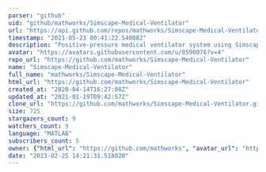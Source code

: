 ```yaml
---
parser: "github"
uid: "github/mathworks/Simscape-Medical-Ventilator"
url: "https://api.github.com/repos/mathworks/Simscape-Medical-Ventilator"
timestamp: "2021-05-23 00:41:22.540082"
description: "Positive-pressure medical ventilator system using Simscape™"
avatar: "https://avatars.githubusercontent.com/u/8590076?v=4"
repo_url: "https://github.com/mathworks/Simscape-Medical-Ventilator"
name: "Simscape-Medical-Ventilator"
full_name: "mathworks/Simscape-Medical-Ventilator"
html_url: "https://github.com/mathworks/Simscape-Medical-Ventilator"
created_at: "2020-04-14T16:27:08Z"
updated_at: "2021-01-19T09:42:57Z"
clone_url: "https://github.com/mathworks/Simscape-Medical-Ventilator.git"
size: 725
stargazers_count: 9
watchers_count: 9
language: "MATLAB"
subscribers_count: 5
owner: {"html_url": "https://github.com/mathworks", "avatar_url": "https://avatars.githubusercontent.com/u/8590076?v=4", "login": "mathworks", "type": "Organization"}
date: "2023-02-25 14:21:31.518028"
---
```

